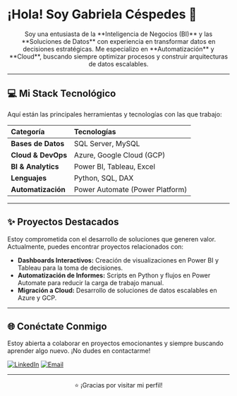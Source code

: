 # ¡Hola! Soy Gabriela Céspedes 👋

<p align="center">
  Soy una entusiasta de la **Inteligencia de Negocios (BI)** y las **Soluciones de Datos** con experiencia en transformar datos en decisiones estratégicas. Me especializo en **Automatización** y **Cloud**, buscando siempre optimizar procesos y construir arquitecturas de datos escalables.
</p>

---

## 💻 Mi Stack Tecnológico

Aquí están las principales herramientas y tecnologías con las que trabajo:

| Categoría | Tecnologías |
| :--- | :--- |
| **Bases de Datos** | SQL Server, MySQL |
| **Cloud & DevOps** | Azure, Google Cloud (GCP) |
| **BI & Analytics** | Power BI, Tableau, Excel |
| **Lenguajes** | Python, SQL, DAX |
| **Automatización** | Power Automate (Power Platform) |

---

## ✨ Proyectos Destacados

Estoy comprometida con el desarrollo de soluciones que generen valor. Actualmente, puedes encontrar proyectos relacionados con:

* **Dashboards Interactivos:** Creación de visualizaciones en Power BI y Tableau para la toma de decisiones.
* **Automatización de Informes:** Scripts en Python y flujos en Power Automate para reducir la carga de trabajo manual.
* **Migración a Cloud:** Desarrollo de soluciones de datos escalables en Azure y GCP.

---

## 🌐 Conéctate Conmigo

Estoy abierta a colaborar en proyectos emocionantes y siempre buscando aprender algo nuevo. ¡No dudes en contactarme!

[![LinkedIn](https://img.shields.io/badge/LinkedIn-0077B5?style=for-the-badge&logo=linkedin&logoColor=white)](https://www.linkedin.com/in/gcespedeslo/) 
[![Email](https://img.shields.io/badge/Gmail-D14836?style=for-the-badge&logo=gmail&logoColor=white)](mailto:gacespedeslo@gmail.com)

---
<p align="center">
  ⭐ ¡Gracias por visitar mi perfil!
</p>
